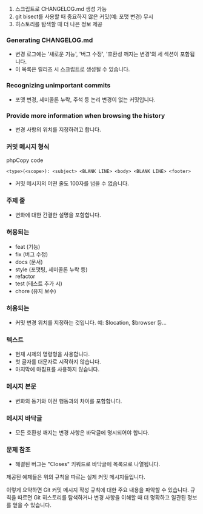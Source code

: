 1. 스크립트로 CHANGELOG.md 생성 가능
2. git bisect를 사용할 때 중요하지 않은 커밋(예: 포맷 변경) 무시
3. 히스토리를 탐색할 때 더 나은 정보 제공

### Generating CHANGELOG.md

- 변경 로그에는 '새로운 기능', '버그 수정', '호환성 깨지는 변경'의 세 섹션이 포함됩니다.
- 이 목록은 릴리즈 시 스크립트로 생성될 수 있습니다.

### Recognizing unimportant commits

- 포맷 변경, 세미콜론 누락, 주석 등 논리 변경이 없는 커밋입니다.

### Provide more information when browsing the history

- 변경 사항의 위치를 지정하려고 합니다.

### 커밋 메시지 형식

phpCopy code

`<type>(<scope>): <subject> <BLANK LINE> <body> <BLANK LINE> <footer>`

- 커밋 메시지의 어떤 줄도 100자를 넘을 수 없습니다.

### 주제 줄

- 변화에 대한 간결한 설명을 포함합니다.

### 허용되는 <type>

- feat (기능)
- fix (버그 수정)
- docs (문서)
- style (포맷팅, 세미콜론 누락 등)
- refactor
- test (테스트 추가 시)
- chore (유지 보수)

### 허용되는 <scope>

- 커밋 변경 위치를 지정하는 것입니다. 예: $location, $browser 등...

### <subject> 텍스트

- 현재 시제의 명령형을 사용합니다.
- 첫 글자를 대문자로 시작하지 않습니다.
- 마지막에 마침표를 사용하지 않습니다.

### 메시지 본문

- 변화의 동기와 이전 행동과의 차이를 포함합니다.

### 메시지 바닥글

- 모든 호환성 깨지는 변경 사항은 바닥글에 명시되어야 합니다.

### 문제 참조

- 해결된 버그는 "Closes" 키워드로 바닥글에 목록으로 나열됩니다.

제공된 예제들은 위의 규칙을 따르는 실제 커밋 메시지들입니다.


이렇게 요약하면 Git 커밋 메시지 작성 규칙에 대한 주요 내용을 파악할 수 있습니다. 규칙을 따르면 Git 히스토리를 탐색하거나 변경 사항을 이해할 때 더 명확하고 일관된 정보를 얻을 수 있습니다.